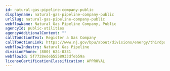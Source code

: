 ```yaml
---
id: natural-gas-pipeline-company-public
displayname: natural-gas-pipeline-company-public
urlSlug: natural-gas-pipeline-company-public
webflowName: Natural Gas Pipeline Company, Public
agencyId: public-utilities
agencyAdditionalContext: ""
callToActionText: Register a Gas Company
callToActionLink: https://www.nj.gov/bpu/about/divisions/energy/thirdparty.html
webflowIndustry: Natural Gas Pipeline
divisionPhone: (800) 624-0331
webflowId: 5f7728edeb5558933dfeb59a
licenseCertificationClassification: APPROVAL
---
```

